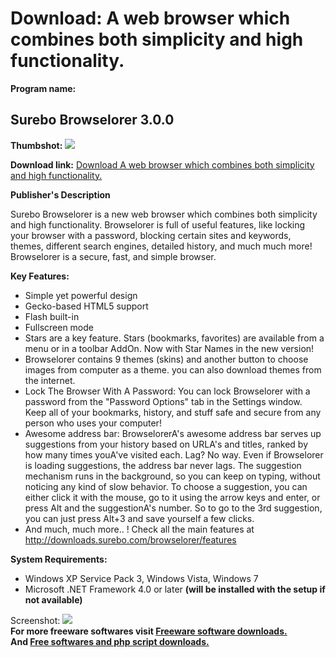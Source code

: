# Download: A web browser which combines both simplicity and high functionality.

**Program name:**

## Surebo Browselorer 3.0.0

  
**Thumbshot:** ![](http://www.freewarefiles.com/screenshot/surebobrwsr3_md.jpg)   
  
**Download link:** [Download A web browser which combines both simplicity and high functionality.](http://freesoftwares.boysofts.com/Surebo-Browselorer_program_73706.html)  
  


**Publisher's Description**  
  


Surebo Browselorer is a new web browser which combines both simplicity and high functionality. Browselorer is full of useful features, like locking your browser with a password, blocking certain sites and keywords, themes, different search engines, detailed history, and much much more! Browselorer is a secure, fast, and simple browser. 

**Key Features:**

  * Simple yet powerful design
  * Gecko-based HTML5 support
  * Flash built-in
  * Fullscreen mode
  * Stars are a key feature. Stars (bookmarks, favorites) are available from a menu or in a toolbar AddOn. Now with Star Names in the new version!
  * Browselorer contains 9 themes (skins) and another button to choose images from computer as a theme. you can also download themes from the internet.
  * Lock The Browser With A Password: You can lock Browselorer with a password from the "Password Options" tab in the Settings window. Keep all of your bookmarks, history, and stuff safe and secure from any person who uses your computer!
  * Awesome address bar: BrowselorerA's awesome address bar serves up suggestions from your history based on URLA's and titles, ranked by how many times youA've visited each. Lag? No way. Even if Browselorer is loading suggestions, the address bar never lags. The suggestion mechanism runs in the background, so you can keep on typing, without noticing any kind of slow behavior. To choose a suggestion, you can either click it with the mouse, go to it using the arrow keys and enter, or press Alt and the suggestionA's number. So to go to the 3rd suggestion, you can just press Alt+3 and save yourself a few clicks.
  * And much, much more.. ! Check all the main features at http://downloads.surebo.com/browselorer/features

**System Requirements:**

  * Windows XP Service Pack 3, Windows Vista, Windows 7
  * Microsoft .NET Framework 4.0 or later **(will be installed with the setup if not available)**

  
  
Screenshot: ![](http://www.freewarefiles.com/screenshot/surebobrwsr3.jpg)   
**For more freeware softwares visit [Freeware software downloads.](http://freesoftwares.boysofts.com/)**   
**And [Free softwares and php script downloads.](http://www.boysofts.com/)**
